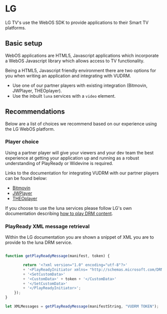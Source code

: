 # LG

LG TV's use the WebOS SDK to provide applications to their Smart TV platforms.

## Basic setup

WebOS applications are HTML5, Javascript applications which incorporate a WebOS Javascript library which allows access to TV functionality.

Being a HTML5, Javascript friendly environment there are two options for you when writing an application and integrating with VUDRM.

- Use one of our partner players with existing integration (Bitmovin, JWPlayer, THEOplayer).
- Use the inbuilt `luna` services with a `video` element.

## Recommendations

Below are a list of choices we recommend based on our experience using the LG WebOS platform.

### Player choice

Using a partner player will give your viewers and your dev team the best experience at getting your application up and running as a robust understanding of PlayReady or Widevine is required.

Links to the documentation for integrating VUDRM with our partner players can be found below:

- [Bitmovin](../players/bitmovin.md)
- [JWPlayer](../players/jwplayer.md)
- [THEOplayer](../players/theo-player.md)

If you choose to use the luna services please follow LG's own documentation describing [how to play DRM content](http://webostv.developer.lge.com/develop/app-developer-guide/playing-drm-content/).

### PlayReady XML message retrieval

Within the LG documentation you are shown a snippet of XML you are to provide to the luna DRM service.

```javascript

function getPlayReadyMessage(manifest, token) {

        return '<?xml version="1.0" encoding="utf-8"?>'
        + '<PlayReadyInitiator xmlns= "http://schemas.microsoft.com/DRM/2007/03/protocols/">'
        + '<SetCustomData>'
        + '<CustomData>' + token + '</CustomData>'
        + '</SetCustomData>'
        + '</PlayReadyInitiator>';
    });
}

let XMLMessages = getPlayReadyMessage(manifestString, "VUDRM TOKEN");
```
